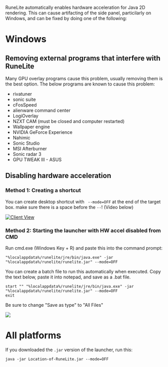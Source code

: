 RuneLite automatically enables hardware acceleration for Java 2D rendering. This can cause artifacting of the side panel, particilarly on Windows, and can be fixed by doing one of the following:


# Windows

## Removing external programs that interfere with RuneLite

Many GPU overlay programs cause this problem, usually removing them is the best option. The below programs are known to cause this problem:

* rivatuner
* sonic suite
* cFosSpeed
* alienware command center
* LogiOverlay
* NZXT CAM (must be closed and computer restarted)
* Wallpaper engine
* NVIDIA GeForce Experience
* Nahimic
* Sonic Studio
* MSI Afterburner
* Sonic radar 3
* GPU TWEAK III - ASUS

## Disabling hardware acceleration

### Method 1: Creating a shortcut

You can create desktop shortcut with ` --mode=OFF` at the end of the target box. make sure there is a space before the `--`! (Video below)

[![Client View](https://thumbs.gfycat.com/DamagedWealthyKoalabear-size_restricted.gif)](https://gfycat.com/DamagedWealthyKoalabear)

### Method 2: Starting the launcher with HW accel disabled from CMD

Run cmd.exe (Windows Key + R) and paste this into the command prompt:
```
"%localappdata%/runelite/jre/bin/java.exe" -jar "%localappdata%/runelite/runelite.jar" --mode=OFF
```


You can create a batch file to run this automatically when executed.  Copy the text below, paste it into notepad, and save as a .bat file.  
```
start "" "%localappdata%/runelite/jre/bin/java.exe" -jar "%localappdata%/runelite/runelite.jar" --mode=OFF
exit
``` 

Be sure to change "Save as type" to "All Files"

![](https://i.imgur.com/SeTB5Tl.png)



# All platforms

If you downloaded the `.jar` version of the launcher, run this:

```
java -jar Location-of-RuneLite.jar --mode=OFF
```

